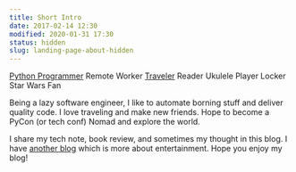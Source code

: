 ```yaml
---
title: Short Intro
date: 2017-02-14 12:30
modified: 2020-01-31 17:30
status: hidden
slug: landing-page-about-hidden
---
```


<script src="https://cdnjs.cloudflare.com/ajax/libs/font-awesome/5.12.0/js/all.min.js"></script>

[<i class="fab fa-lg fa-python"></i> Python Programmer](https://lee-w.github.io/pycon-note/)
<i class="fas fa-laptop-code"></i> Remote Worker
[<i class="fas fa-lg fa-camera"></i> Traveler](https://lee-w.github.io/travlog/)
<i class="fas fa-lg fa-book"></i> Reader
<i class="fas fa-lg fa-music"></i> Ukulele Player
<i class="fas fa-lg fa-lock"></i> Locker
<i class="fab fa-lg fa-rebel"></i> Star Wars Fan

Being a lazy software engineer, I like to automate borning stuff and deliver quality code.
I love traveling and make new friends. Hope to become a PyCon (or tech conf) Nomad and explore the world.

I share my tech note, book review, and sometimes my thought in this blog.
I have [another blog](https://lee-w.github.io/travlog/) which is more about entertainment.
Hope you enjoy my blog!
